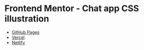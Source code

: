 # Frontend Mentor - Chat app CSS illustration



- [GitHub Pages](https://pages.github.com/)
- [Vercel](https://vercel.com/)
- [Netlify](https://www.netlify.com/)
